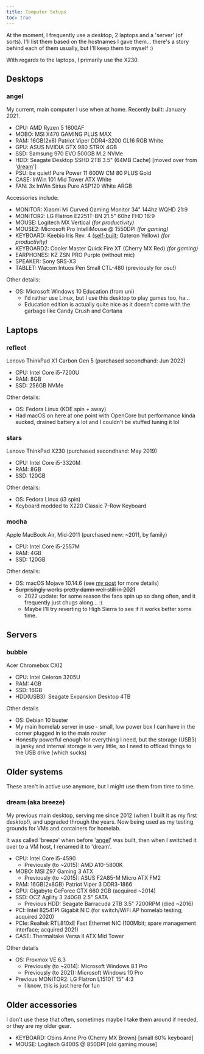 ```yaml
---
title: Computer Setups
toc: true
---
```


At the moment, I frequently use a desktop, 2 laptops and a 'server' (of sorts). I'll list them based on the hostnames I gave them... there's a story behind each of them usually, but I'll keep them to myself :)

With regards to the laptops, I primarily use the X230.

## Desktops

### angel

My current, main computer I use when at home. Recently built: January 2021.

- CPU: AMD Ryzen 5 1600AF
- MOBO: MSI X470 GAMING PLUS MAX
- RAM: 16GB(2x8) Patriot Viper DDR4-3200 CL16 RGB White
- GPU: ASUS NVIDIA GTX 980 STRIX 4GB
- SSD: Samsung 970 EVO 500GB M.2 NVMe
- HDD: Seagate Desktop SSHD 2TB 3.5" (64MB Cache) [moved over from '[dream](#dream-aka-breeze)']
- PSU: be quiet! Pure Power 11 600W CM 80 PLUS Gold
- CASE: InWin 101 Mid Tower ATX White
- FAN: 3x InWin Sirius Pure ASP120 White ARGB

Accessories include:

- MONITOR: Xiaomi Mi Curved Gaming Monitor 34" 144hz WQHD 21:9
- MONITOR2: LG Flatron E2251T-BN 21.5" 60hz FHD 16:9
- MOUSE: Logitech MX Vertical *(for productivity)*
- MOUSE2: Microsoft Pro IntelliMouse @ 1550DPI *(for gaming)*
- KEYBOARD: Keebio Iris Rev. 4 ([self-built](/2022/02/11/iris/); Gateron Yellow) *(for productivity)*
- KEYBOARD2: Cooler Master Quick Fire XT (Cherry MX Red) *(for gaming)*
- EARPHONES: KZ ZSN PRO Purple (without mic)
- SPEAKER: Sony SRS-X3
- TABLET: Wacom Intuos Pen Small CTL-480 (previously for osu!)

Other details:

- OS: Microsoft Windows 10 Education (from uni)
	- I'd rather use Linux, but I use this desktop to play games too, ha...
	- Education edition is actually quite nice as it doesn't come with the garbage like Candy Crush and Cortana

## Laptops

### reflect

Lenovo ThinkPad X1 Carbon Gen 5 (purchased secondhand: Jun 2022)

- CPU: Intel Core i5-7200U
- RAM: 8GB
- SSD: 256GB NVMe

Other details:

- OS: Fedora Linux (KDE spin + sway)
- Had macOS on here at one point with OpenCore but performance kinda sucked, drained battery a lot and I couldn't be stuffed tuning it lol

### stars

Lenovo ThinkPad X230 (purchased secondhand: May 2019)

- CPU: Intel Core i5-3320M
- RAM: 8GB
- SSD: 120GB

Other details:

- OS: Fedora Linux (i3 spin)
- Keyboard modded to X220 Classic 7-Row Keyboard

### mocha

Apple MacBook Air, Mid-2011 (purchased new: ~2011, by family)

- CPU: Intel Core i5-2557M
- RAM: 4GB
- SSD: 120GB

Other details:

- OS: macOS Mojave 10.14.6 (see [my post](/2021/04/11/fde-mac/) for more details)
- <strike>Surprisingly works pretty damn well still in 2021</strike>
	- 2022 update: for some reason the fans spin up so dang often, and it frequently just chugs along... :(
	- Maybe I'll try reverting to High Sierra to see if it works better some time.


## Servers

### bubble

Acer Chromebox CXI2

- CPU: Intel Celeron 3205U
- RAM: 4GB
- SSD: 16GB
- HDD(USB3): Seagate Expansion Desktop 4TB

Other details

- OS: Debian 10 buster
- My main homelab server in use - small, low power box I can have in the corner plugged in to the main router
- Honestly powerful enough for everything I need, but the storage (USB3) is janky and internal storage is very little, so I need to offload things to the USB drive (which sucks)


## Older systems

These aren't in active use anymore, but I might use them from time to time.

### dream (aka breeze)

My previous main desktop, serving me since 2012 (when I built it as my first desktop!), and upgraded through the years. Now being used as my testing grounds for VMs and containers for homelab.

It was called 'breeze' when before '[angel](#angel)' was built, then when I switched it over to a VM host, I renamed it to 'dream'.

- CPU: Intel Core i5-4590
	- Previously (to ~2015): AMD A10-5800K
- MOBO: MSI Z97 Gaming 3 ATX
	- Previously (to ~2015): ASUS F2A85-M Micro ATX FM2
- RAM: 16GB(2x8GB) Patriot Viper 3 DDR3-1866
- GPU: Gigabyte GeForce GTX 660 2GB (acquired ~2014)
- SSD: OCZ Agility 3 240GB 2.5" SATA
	- Previous HDD: Seagate Barracuda 2TB 3.5" 7200RPM (died ~2016)
- PCI: Intel 82541PI Gigabit NIC (for switch/WiFi AP homelab testing; acquired 2020)
- PCIe: Realtek RTL810xE Fast Ethernet NIC (100Mbit; spare management interface; acquired 2021)
- CASE: Thermaltake Versa II ATX Mid Tower

Other details

- OS: Proxmox VE 6.3
	- Previously (to ~2014): Microsoft Windows 8.1 Pro
	- Previously (to 2021): Microsoft Windows 10 Pro
- Previous MONITOR2: LG Flatron L1510T 15" 4:3
	- I know, this is just here for fun


## Older accessories

I don't use these that often, sometimes maybe I take them around if needed, or they are my older gear.

- KEYBOARD: Obins Anne Pro (Cherry MX Brown) [small 60% keyboard]
- MOUSE: Logitech G400S @ 850DPI [old gaming mouse]
